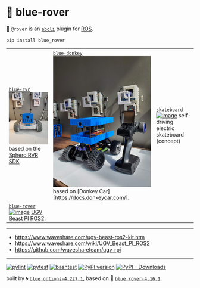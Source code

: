 # 🐬 blue-rover

🐬 `@rover` is an [`abcli`](https://github.com/kamangir/awesome-bash-cli) plugin for [ROS](https://www.ros.org/). 

```bash
pip install blue_rover
```

|   |   |   |
| --- | --- | --- |
| [`blue-rvr`](https://github.com/kamangir/blue-rvr) [![image](https://github.com/kamangir/blue-bracket/raw/main/images/blue1-1.jpg)](https://github.com/kamangir/blue-rvr) based on the [Sphero RVR SDK](https://github.com/sphero-inc/sphero-sdk-raspberrypi-python). | [`blue-donkey`](https://github.com/kamangir/blue-bracket/blob/main/designs/blue-donkey.md) [![image](https://github.com/kamangir/blue-bracket/raw/main/images/blue-donkey-2.jpg)](https://github.com/kamangir/blue-bracket/blob/main/designs/blue-donkey.md) based on [Donkey Car][https://docs.donkeycar.com/]. | [`skateboard`](https://github.com/kamangir/blue-bracket/blob/main/designs/skateboard.md) [![image](https://github.com/kamangir/blue-bracket/raw/main/images/skateboard-1.jpg)](https://github.com/kamangir/blue-bracket/blob/main/designs/skateboard.md) self-driving electric skateboard (concept) |
| [`blue-rover`](#) [![image](https://github.com/waveshareteam/ugv_rpi/raw/main/media/UGV-Rover-details-23.jpg)](#) [UGV Beast PI ROS2](https://www.waveshare.com/wiki/UGV_Beast_PI_ROS2). |  |  |

---

- https://www.waveshare.com/ugv-beast-ros2-kit.htm
- https://www.waveshare.com/wiki/UGV_Beast_PI_ROS2
- https://github.com/waveshareteam/ugv_rpi

---


[![pylint](https://github.com/kamangir/blue-rover/actions/workflows/pylint.yml/badge.svg)](https://github.com/kamangir/blue-rover/actions/workflows/pylint.yml) [![pytest](https://github.com/kamangir/blue-rover/actions/workflows/pytest.yml/badge.svg)](https://github.com/kamangir/blue-rover/actions/workflows/pytest.yml) [![bashtest](https://github.com/kamangir/blue-rover/actions/workflows/bashtest.yml/badge.svg)](https://github.com/kamangir/blue-rover/actions/workflows/bashtest.yml) [![PyPI version](https://img.shields.io/pypi/v/blue-rover.svg)](https://pypi.org/project/blue-rover/) [![PyPI - Downloads](https://img.shields.io/pypi/dd/blue-rover)](https://pypistats.org/packages/blue-rover)

built by 🌀 [`blue_options-4.227.1`](https://github.com/kamangir/awesome-bash-cli), based on 🐬 [`blue_rover-4.16.1`](https://github.com/kamangir/blue-rover).


